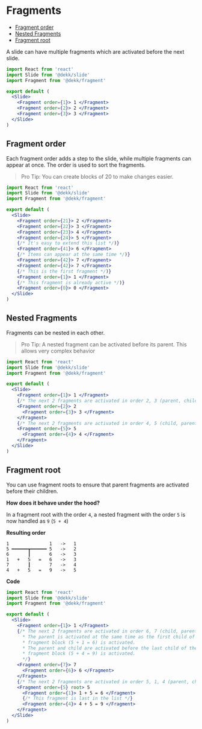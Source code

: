 # Fragments


<!-- @import "[TOC]" {cmd="toc" depthFrom=2 depthTo=6 orderedList=false} -->
<!-- code_chunk_output -->

* [Fragment order](#fragment-order)
* [Nested Fragments](#nested-fragments)
* [Fragment root](#fragment-root)

<!-- /code_chunk_output -->

A slide can have multiple fragments which are activated before the next slide.

```jsx
import React from 'react'
import Slide from '@dekk/slide'
import Fragment from '@dekk/fragment'

export default (
  <Slide>
    <Fragment order={1}> 1 </Fragment>
    <Fragment order={2}> 2 </Fragment>
    <Fragment order={3}> 3 </Fragment>
  </Slide>
)
```

## Fragment order

Each fragment order adds a step to the slide, while multiple fragments can appear at once.
The order is used to sort the fragments. 

> Pro Tip: You can create blocks of 20 to make changes easier.

```jsx
import React from 'react'
import Slide from '@dekk/slide'
import Fragment from '@dekk/fragment'

export default (
  <Slide>
    <Fragment order={21}> 2 </Fragment>
    <Fragment order={22}> 3 </Fragment>
    <Fragment order={23}> 4 </Fragment>
    <Fragment order={24}> 5 </Fragment>
    {/* It's easy to extend this list */)}
    <Fragment order={41}> 6 </Fragment>
    {/* Items can appear at the same time */)}
    <Fragment order={42}> 7 </Fragment>
    <Fragment order={42}> 7 </Fragment>
    {/* This is the first fragment */)}
    <Fragment order={1}> 1 </Fragment>
    {/* This fragment is already active */)}
    <Fragment order={0}> 0 </Fragment>
  </Slide>
)
```

## Nested Fragments

Fragments can be nested in each other.

> Pro Tip: A nested fragment can be activated before its parent.
> This allows very complex behavior

```jsx
import React from 'react'
import Slide from '@dekk/slide'
import Fragment from '@dekk/fragment'

export default (
  <Slide>
    <Fragment order={1}> 1 </Fragment>
    {/* The next 2 fragments are activated in order 2, 3 (parent, child) */}
    <Fragment order={2}> 2
      <Fragment order={3}> 3 </Fragment>
    </Fragment>
    {/* The next 2 fragments are activated in order 4, 5 (child, parent) */}
    <Fragment order={5}> 5
      <Fragment order={4}> 4 </Fragment>
    </Fragment>
  </Slide>
)
```


## Fragment root

You can use fragment roots to ensure that parent fragments are activated before their children.

**How does it behave under the hood?**  

In a fragment root with the order `4`, a nested fragment with the
order `5` is now handled as `9` (`5 + 4`)

**Resulting order**

```
1               1   ->   1
5 ━━━━━━┳━━━━━━ 5   ->   2
6       ┃       6   ->   3
1   +   5   =   6   ->   3
7       ┃       7   ->   4
4   +   5   =   9   ->   5
```

**Code**

```jsx
import React from 'react'
import Slide from '@dekk/slide'
import Fragment from '@dekk/fragment'

export default (
  <Slide>
    <Fragment order={1}> 1 </Fragment>
    {/* The next 2 fragments are activated in order 6, 7 (child, parent)
      * The parent is activated at the same time as the first child of the next
      * fragment block (5 + 1 = 6) is activated.
      * The parent and child are activated before the last child of the next
      * fragment block (5 + 4 = 9) is activated.
      */}
    <Fragment order={7}> 7
      <Fragment order={6}> 6 </Fragment>
    </Fragment>
    {/* The next 2 fragments are activated in order 5, 1, 4 (parent, child, child) */}
    <Fragment order={5} root> 5
      <Fragment order={1}> 1 + 5 = 6 </Fragment>
      {/* This fragment is last in the list */}
      <Fragment order={4}> 4 + 5 = 9 </Fragment>
    </Fragment>
  </Slide>
)
```
